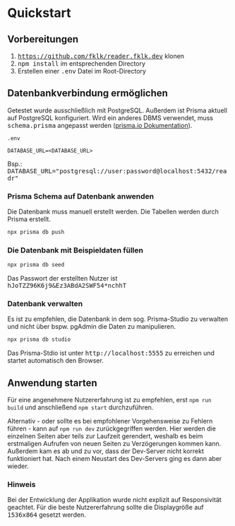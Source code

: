 # Quickstart

## Vorbereitungen

1. <kbd>https://github.com/fklk/reader.fklk.dev</kbd> klonen
2. <kbd>npm install</kbd> im entsprechenden Directory
3. Erstellen einer <kbd>.env</kbd> Datei im Root-Directory

## Datenbankverbindung ermöglichen

Getestet wurde ausschließlich mit PostgreSQL. Außerdem ist Prisma aktuell auf PostgreSQL konfiguriert. Wird ein anderes DBMS verwendet, muss <kbd>schema.prisma</kbd> angepasst werden ([prisma.io Dokumentation](https://www.prisma.io/docs/getting-started/setup-prisma/start-from-scratch/relational-databases/connect-your-database-typescript-postgresql)).

`.env`

```
DATABASE_URL=<DATABASE_URL>
```

Bsp.: <kbd>DATABASE_URL="postgresql://user:password@localhost:5432/readr"</kbd>

### Prisma Schema auf Datenbank anwenden

Die Datenbank muss manuell erstellt werden. Die Tabellen werden durch Prisma erstellt.

```bash
npx prisma db push
```

### Die Datenbank mit Beispieldaten füllen

```bash
npx prisma db seed
```

Das Passwort der erstellten Nutzer ist <kbd>hJoTZZ96K6j9&Ez3ABdA2SWF54\*nchhT</kbd>

### Datenbank verwalten

Es ist zu empfehlen, die Datenbank in dem sog. Prisma-Studio zu verwalten und nicht über bspw. pgAdmin die Daten zu manipulieren.

```bash
npx prisma db studio
```

Das Prisma-Stdio ist unter <kbd>http://localhost:5555</kbd> zu erreichen und startet automatisch den Browser.

## Anwendung starten

Für eine angenehmere Nutzererfahrung ist zu empfehlen, erst `npm run build` und anschließend `npm start` durchzuführen.

Alternativ - oder sollte es bei empfohlener Vorgehensweise zu Fehlern führen - kann auf `npm run dev` zurückgegriffen werden. Hier werden die einzelnen Seiten aber teils zur Laufzeit gerendert, weshalb es beim erstmaligen Aufrufen von neuen Seiten zu Verzögerungen kommen kann. Außerdem kam es ab und zu vor, dass der Dev-Server nicht korrekt funktioniert hat. Nach einem Neustart des Dev-Servers ging es dann aber wieder.

### Hinweis

Bei der Entwicklung der Applikation wurde nicht explizit auf Responsivität geachtet. Für die beste Nutzererfahrung sollte die Displaygröße auf <kbd>1536x864</kbd> gesetzt werden.

